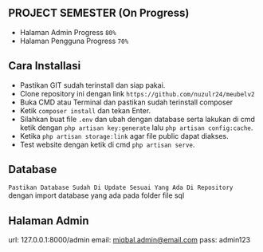 ## PROJECT SEMESTER (On Progress)
 - Halaman Admin Progress `80%`
 - Halaman Pengguna Progress `70%`

## Cara Installasi
 - Pastikan GIT sudah terinstall dan siap pakai.
 - Clone repository ini dengan link `https://github.com/nuzulr24/meubelv2`
 - Buka CMD atau Terminal dan pastikan sudah terinstall composer
 - Ketik `composer install` dan tekan Enter.
 - Silahkan buat file `.env` dan ubah dengan database serta lakukan di cmd ketik dengan `php artisan key:generate` lalu `php artisan config:cache`.
 - Ketika `php artisan storage:link` agar file public dapat diakses.
 - Test website dengan ketik di cmd `php artisan serve`.

## Database
`Pastikan Database Sudah Di Update Sesuai Yang Ada Di Repository` dengan import database yang ada pada folder file sql

## Halaman Admin
url: 127.0.0.1:8000/admin
email: miqbal.admin@email.com
pass: admin123